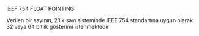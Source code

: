 IEEF 754 FLOAT POINTING


Verilen bir sayının, 2’lik sayı sisteminde IEEE 754 standartına uygun olarak 32 veya 64 bitlik gösterimi istenmektedir
